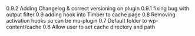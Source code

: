 0.9.2 Adding Changelog & correct versioning on plugin 
0.9.1 fixing bug with output filter
0.9 adding hook into Timber to cache page
0.8 Removing activation hooks so can be mu-plugin
0.7 Default folder to wp-content/cache
0.6 Allow user to set cache directory and path